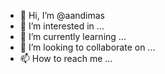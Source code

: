 - 👋 Hi, I’m @aandimas
- 👀 I’m interested in ...
- 🌱 I’m currently learning ...
- 💞️ I’m looking to collaborate on ...
- 📫 How to reach me ...

<!---
aandimas/aandimas is a ✨ special ✨ repository because its `README.md` (this file) appears on your GitHub profile.
You can click the Preview link to take a look at your changes.
--->
